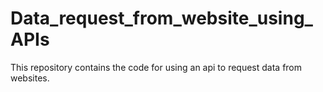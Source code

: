 # Data_request_from_website_using_APIs
This repository contains the code for using an api to request data from websites.

